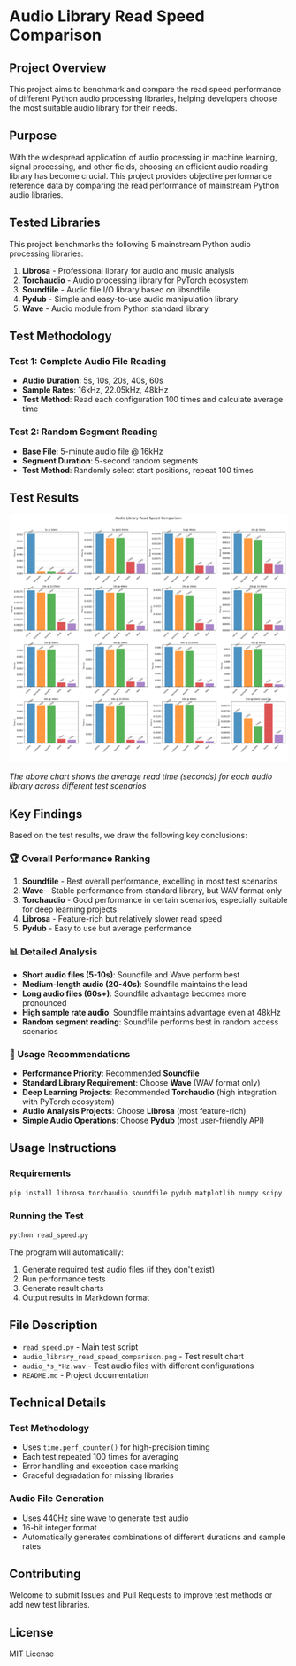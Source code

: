 # Audio Library Read Speed Comparison

## Project Overview

This project aims to benchmark and compare the read speed performance of different Python audio processing libraries, helping developers choose the most suitable audio library for their needs.

## Purpose

With the widespread application of audio processing in machine learning, signal processing, and other fields, choosing an efficient audio reading library has become crucial. This project provides objective performance reference data by comparing the read performance of mainstream Python audio libraries.

## Tested Libraries

This project benchmarks the following 5 mainstream Python audio processing libraries:

1. **Librosa** - Professional library for audio and music analysis
2. **Torchaudio** - Audio processing library for PyTorch ecosystem  
3. **Soundfile** - Audio file I/O library based on libsndfile
4. **Pydub** - Simple and easy-to-use audio manipulation library
5. **Wave** - Audio module from Python standard library

## Test Methodology

### Test 1: Complete Audio File Reading
- **Audio Duration**: 5s, 10s, 20s, 40s, 60s
- **Sample Rates**: 16kHz, 22.05kHz, 48kHz
- **Test Method**: Read each configuration 100 times and calculate average time

### Test 2: Random Segment Reading
- **Base File**: 5-minute audio file @ 16kHz
- **Segment Duration**: 5-second random segments
- **Test Method**: Randomly select start positions, repeat 100 times

## Test Results

![Audio Library Read Speed Comparison](audio_library_read_speed_comparison.png)

*The above chart shows the average read time (seconds) for each audio library across different test scenarios*

## Key Findings

Based on the test results, we draw the following key conclusions:

### 🏆 Overall Performance Ranking

1. **Soundfile** - Best overall performance, excelling in most test scenarios
2. **Wave** - Stable performance from standard library, but WAV format only
3. **Torchaudio** - Good performance in certain scenarios, especially suitable for deep learning projects
4. **Librosa** - Feature-rich but relatively slower read speed
5. **Pydub** - Easy to use but average performance

### 📊 Detailed Analysis

- **Short audio files (5-10s)**: Soundfile and Wave perform best
- **Medium-length audio (20-40s)**: Soundfile maintains the lead
- **Long audio files (60s+)**: Soundfile advantage becomes more pronounced
- **High sample rate audio**: Soundfile maintains advantage even at 48kHz
- **Random segment reading**: Soundfile performs best in random access scenarios

### 🎯 Usage Recommendations

- **Performance Priority**: Recommended **Soundfile**
- **Standard Library Requirement**: Choose **Wave** (WAV format only)
- **Deep Learning Projects**: Recommended **Torchaudio** (high integration with PyTorch ecosystem)
- **Audio Analysis Projects**: Choose **Librosa** (most feature-rich)
- **Simple Audio Operations**: Choose **Pydub** (most user-friendly API)

## Usage Instructions

### Requirements

```bash
pip install librosa torchaudio soundfile pydub matplotlib numpy scipy
```

### Running the Test

```bash
python read_speed.py
```

The program will automatically:
1. Generate required test audio files (if they don't exist)
2. Run performance tests
3. Generate result charts
4. Output results in Markdown format

## File Description

- `read_speed.py` - Main test script
- `audio_library_read_speed_comparison.png` - Test result chart
- `audio_*s_*Hz.wav` - Test audio files with different configurations
- `README.md` - Project documentation

## Technical Details

### Test Methodology
- Uses `time.perf_counter()` for high-precision timing
- Each test repeated 100 times for averaging
- Error handling and exception case marking
- Graceful degradation for missing libraries

### Audio File Generation
- Uses 440Hz sine wave to generate test audio
- 16-bit integer format
- Automatically generates combinations of different durations and sample rates

## Contributing

Welcome to submit Issues and Pull Requests to improve test methods or add new test libraries.

## License

MIT License 